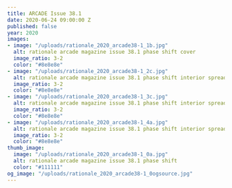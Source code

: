 ```yaml
---
title: ARCADE Issue 38.1
date: 2020-06-24 09:00:00 Z
published: false
year: 2020
images:
- image: "/uploads/rationale_2020_arcade38-1_1b.jpg"
  alt: rationale arcade magazine issue 38.1 phase shift cover
  image_ratio: 3-2
  color: "#8e8e8e"
- image: "/uploads/rationale_2020_arcade38-1_2c.jpg"
  alt: rationale arcade magazine issue 38.1 phase shift interior spreads
  image_ratio: 3-2
  color: "#8e8e8e"
- image: "/uploads/rationale_2020_arcade38-1_3c.jpg"
  alt: rationale arcade magazine issue 38.1 phase shift interior spreads
  image_ratio: 3-2
  color: "#8e8e8e"
- image: "/uploads/rationale_2020_arcade38-1_4a.jpg"
  alt: rationale arcade magazine issue 38.1 phase shift interior spreads
  image_ratio: 3-2
  color: "#8e8e8e"
thumb_image:
  image: "/uploads/rationale_2020_arcade38-1_0a.jpg"
  alt: rationale arcade magazine issue 38.1 phase shift
  color: "#111111"
og_image: "/uploads/rationale_2020_arcade38-1_0ogsource.jpg"
---
```


